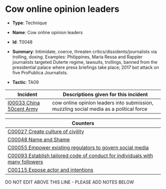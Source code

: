 # Cow online opinion leaders

* **Type**: Technique

* **Name**: Cow online opinion leaders

* **Id**: T0048

* **Summary**: Intimidate, coerce, threaten critics/dissidents/journalists via trolling, doxing. Examples: Philippines, Maria Ressa and Rappler journalists targeted Duterte regime, lawsuits, trollings, banned from the presidential palace where press briefings take place; 2017 bot attack on five ProPublica Journalists.

* **Tactic**: TA09


| Incident | Descriptions given for this incident |
| -------- | -------------------- |
| [I00033 China 50cent Army](../incidents/I00033.md) | cow online opinion leaders into submission, muzzling social media as a political force |



| Counters |
| -------- |
| [C00027 Create culture of civility](../counters/C00027.md) |
| [C00048 Name and Shame](../counters/C00048.md) |
| [C00055 Empower existing regulators to govern social media](../counters/C00055.md) |
| [C00093 Establish tailored code of conduct for individuals with many followers](../counters/C00093.md) |
| [C00115 Expose actor and intentions](../counters/C00115.md) |
DO NOT EDIT ABOVE THIS LINE - PLEASE ADD NOTES BELOW